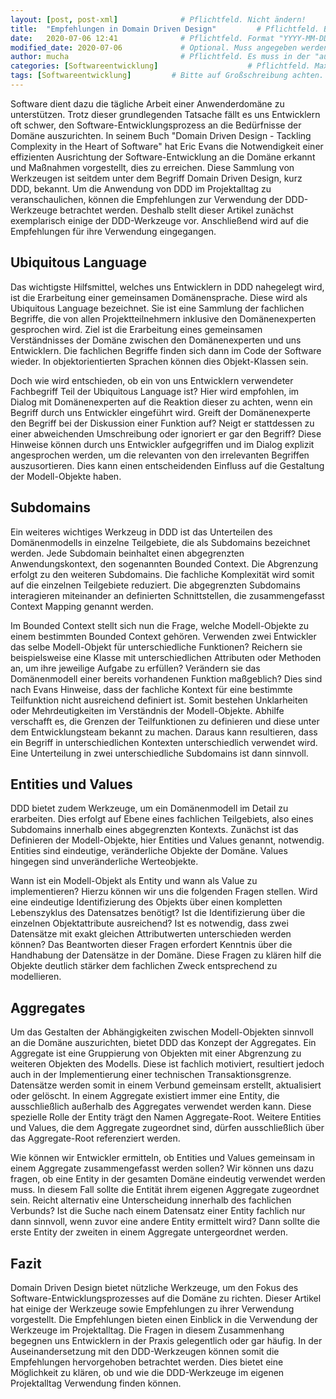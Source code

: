 ```yaml
---
layout: [post, post-xml]              # Pflichtfeld. Nicht ändern!
title:  "Empfehlungen in Domain Driven Design"         # Pflichtfeld. Bitte einen Titel für den Blog Post angeben.
date:   2020-07-06 12:41              # Pflichtfeld. Format "YYYY-MM-DD HH:MM". Muss für Veröffentlichung in der Vergangenheit liegen. (Für Preview egal)
modified_date: 2020-07-06             # Optional. Muss angegeben werden, wenn eine bestehende Datei geändert wird.
author: mucha                         # Pflichtfeld. Es muss in der "authors.yml" einen Eintrag mit diesem Namen geben.
categories: [Softwareentwicklung]                    # Pflichtfeld. Maximal eine der angegebenen Kategorien verwenden.
tags: [Softwareentwicklung]         # Bitte auf Großschreibung achten.
---
```


Software dient dazu die tägliche Arbeit einer Anwenderdomäne zu unterstützen. 
Trotz dieser grundlegenden Tatsache fällt es uns Entwicklern oft schwer, den Software-Entwicklungsprozess an die Bedürfnisse der Domäne auszurichten. 
In seinem Buch "Domain Driven Design - Tackling Complexity in the Heart of Software" hat Eric Evans die Notwendigkeit einer effizienten Ausrichtung der Software-Entwicklung an die Domäne erkannt und Maßnahmen vorgestellt, dies zu erreichen. 
Diese Sammlung von Werkzeugen ist seitdem unter dem Begriff Domain Driven Design, kurz DDD, bekannt. 
Um die Anwendung von DDD im Projektalltag zu veranschaulichen, können die Empfehlungen zur Verwendung der DDD-Werkzeuge betrachtet werden. 
Deshalb stellt dieser Artikel zunächst exemplarisch einige der DDD-Werkzeuge vor. 
Anschließend wird auf die Empfehlungen für ihre Verwendung eingegangen.

## Ubiquitous Language

Das wichtigste Hilfsmittel, welches uns Entwicklern in DDD nahegelegt wird, ist die Erarbeitung einer gemeinsamen Domänensprache. 
Diese wird als Ubiquitous Language bezeichnet. 
Sie ist eine Sammlung der fachlichen Begriffe, die von allen Projektteilnehmern inklusive den Domänenexperten gesprochen wird. 
Ziel ist die Erarbeitung eines gemeinsamen Verständnisses der Domäne zwischen den Domänenexperten und uns Entwicklern.
Die fachlichen Begriffe finden sich dann im Code der Software wieder. 
In objektorientierten Sprachen können dies Objekt-Klassen sein. 

Doch wie wird entschieden, ob ein von uns Entwicklern verwendeter Fachbegriff Teil der Ubiquitous Language ist? 
Hier wird empfohlen, im Dialog mit Domänenexperten auf die Reaktion dieser zu achten, wenn ein Begriff durch uns Entwickler eingeführt wird. 
Greift der Domänenexperte den Begriff bei der Diskussion einer Funktion auf? 
Neigt er stattdessen zu einer abweichenden Umschreibung oder ignoriert er gar den Begriff? 
Diese Hinweise können durch uns Entwickler aufgegriffen und im Dialog explizit angesprochen werden, um die relevanten von den irrelevanten Begriffen auszusortieren. 
Dies kann einen entscheidenden Einfluss auf die Gestaltung der Modell-Objekte haben.

## Subdomains

Ein weiteres wichtiges Werkzeug in DDD ist das Unterteilen des Domänenmodells in einzelne Teilgebiete, die als Subdomains bezeichnet werden. 
Jede Subdomain beinhaltet einen abgegrenzten Anwendungskontext, den sogenannten Bounded Context. 
Die Abgrenzung erfolgt zu den weiteren Subdomains. 
Die fachliche Komplexität wird somit auf die einzelnen Teilgebiete reduziert. 
Die abgegrenzten Subdomains interagieren miteinander an definierten Schnittstellen, die zusammengefasst Context Mapping genannt werden.

Im Bounded Context stellt sich nun die Frage, welche Modell-Objekte zu einem bestimmten Bounded Context gehören. 
Verwenden zwei Entwickler das selbe Modell-Objekt für unterschiedliche Funktionen? 
Reichern sie beispielsweise eine Klasse mit unterschiedlichen Attributen oder Methoden an, um ihre jeweilige Aufgabe zu erfüllen? 
Verändern sie das Domänenmodell einer bereits vorhandenen Funktion maßgeblich? 
Dies sind nach Evans Hinweise, dass der fachliche Kontext für eine bestimmte Teilfunktion nicht ausreichend definiert ist. 
Somit bestehen Unklarheiten oder Mehrdeutigkeiten im Verständnis der Modell-Objekte. 
Abhilfe verschafft es, die Grenzen der Teilfunktionen zu definieren und diese unter dem Entwicklungsteam bekannt zu machen. 
Daraus kann resultieren, dass ein Begriff in unterschiedlichen Kontexten unterschiedlich verwendet wird. 
Eine Unterteilung in zwei unterschiedliche Subdomains ist dann sinnvoll.

## Entities und Values

DDD bietet zudem Werkzeuge, um ein Domänenmodell im Detail zu erarbeiten. 
Dies erfolgt auf Ebene eines fachlichen Teilgebiets, also eines Subdomains innerhalb eines abgegrenzten Kontexts. 
Zunächst ist das Definieren der Modell-Objekte, hier Entities und Values genannt, notwendig. 
Entities sind eindeutige, veränderliche Objekte der Domäne. 
Values hingegen sind unveränderliche Werteobjekte. 

Wann ist ein Modell-Objekt als Entity und wann als Value zu implementieren? 
Hierzu können wir uns die folgenden Fragen stellen. 
Wird eine eindeutige Identifizierung des Objekts über einen kompletten Lebenszyklus des Datensatzes benötigt? 
Ist die Identifizierung über die einzelnen Objektattribute ausreichend? 
Ist es notwendig, dass zwei Datensätze mit exakt gleichen Attributwerten unterschieden werden können? 
Das Beantworten dieser Fragen erfordert Kenntnis über die Handhabung der Datensätze in der Domäne. 
Diese Fragen zu klären hilf die Objekte deutlich stärker dem fachlichen Zweck entsprechend zu modellieren.

## Aggregates

Um das Gestalten der Abhängigkeiten zwischen Modell-Objekten sinnvoll an die Domäne auszurichten, bietet DDD das Konzept der Aggregates. 
Ein Aggregate ist eine Gruppierung von Objekten mit einer Abgrenzung zu weiteren Objekten des Modells. 
Diese ist fachlich motiviert, resultiert jedoch auch in der Implementierung einer technischen Transaktionsgrenze. 
Datensätze werden somit in einem Verbund gemeinsam erstellt, aktualisiert oder gelöscht. 
In einem Aggregate existiert immer eine Entity, die ausschließlich außerhalb des Aggregates verwendet werden kann. 
Diese spezielle Rolle der Entity trägt den Namen Aggregate-Root. 
Weitere Entities und Values, die dem Aggregate zugeordnet sind, dürfen ausschließlich über das Aggregate-Root referenziert werden.

Wie können wir Entwickler ermitteln, ob Entities und Values gemeinsam in einem Aggregate zusammengefasst werden sollen? 
Wir können uns dazu fragen, ob eine Entity in der gesamten Domäne eindeutig verwendet werden muss. 
In diesem Fall sollte die Entität ihrem eigenen Aggregate zugeordnet sein. 
Reicht alternativ eine Unterscheidung innerhalb des fachlichen Verbunds? 
Ist die Suche nach einem Datensatz einer Entity fachlich nur dann sinnvoll, wenn zuvor eine andere Entity ermittelt wird? 
Dann sollte die erste Entity der zweiten in einem Aggregate untergeordnet werden.

## Fazit

Domain Driven Design bietet nützliche Werkzeuge, um den Fokus des Software-Entwicklungsprozesses auf die Domäne zu richten. 
Dieser Artikel hat einige der Werkzeuge sowie Empfehlungen zu ihrer Verwendung vorgestellt. 
Die Empfehlungen bieten einen Einblick in die Verwendung der Werkzeuge im Projektalltag. 
Die Fragen in diesem Zusammenhang begegnen uns Entwicklern in der Praxis gelegentlich oder gar häufig. 
In der Auseinandersetzung mit den DDD-Werkzeugen können somit die Empfehlungen hervorgehoben betrachtet werden. 
Dies bietet eine Möglichkeit zu klären, ob und wie die DDD-Werkzeuge im eigenen Projektalltag Verwendung finden können. 
